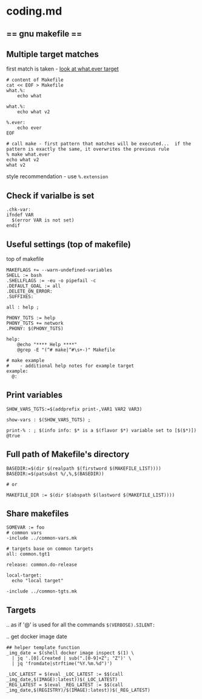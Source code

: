 # coding.md

## == gnu makefile ==

## Multiple target matches
first match is taken - [look at what.ever target](https://clarkgrubb.com/makefile-style-guide#rule-target-decl)
```
# content of Makefile
cat << EOF > Makefile
what.%:
	echo what

what.%:
	echo what v2

%.ever:
	echo ever
EOF

# call make - first pattern that matches will be executed...  if the pattern is exactly the same, it overwrites the previous rule
% make what.ever
echo what v2
what v2
```

style recommendation - use `%.extension`

## Check if varialbe is set
```
.chk-var:
ifndef VAR
  $(error VAR is not set)
endif
```

## Useful settings (top of makefile)
top of makefile
```
MAKEFLAGS += --warn-undefined-variables
SHELL := bash
.SHELLFLAGS := -eu -o pipefail -c
.DEFAULT_GOAL := all
.DELETE_ON_ERROR:
.SUFFIXES:

all : help ;

PHONY_TGTS := help
PHONY_TGTS += network
.PHONY: $(PHONY_TGTS)

help:
	@echo "**** Help ****"
	@grep -E "(^# make|^#\s+-)" Makefile

# make example
#    - additional help notes for example target
example:
  @:
```

## Print variables
```
SHOW_VARS_TGTS:=$(addprefix print-,VAR1 VAR2 VAR3)

show-vars : $(SHOW_VARS_TGTS) ;

print-% : ; $(info info: $* is a $(flavor $*) variable set to [$($*)]) @true
```

## Full path of Makefile's directory
```
BASEDIR:=$(dir $(realpath $(firstword $(MAKEFILE_LIST))))
BASEDIR:=$(patsubst %/,%,$(BASEDIR))

# or

MAKEFILE_DIR := $(dir $(abspath $(lastword $(MAKEFILE_LIST))))
```

## Share makefiles
```
SOMEVAR := foo
# common vars
-include ../common-vars.mk

# targets base on common targets
all: common.tgt1

release: common.do-release

local-target:
  echo "local target"

-include ../common-tgts.mk
```

## Targets

.. as if '@' is used for all the commands
`$(VERBOSE).SILENT:`

.. get docker image date
```
## helper template function
_img_date = $(shell docker image inspect $(1) \                                                  
  | jq '.[0].Created | sub(".[0-9]+Z"; "Z")' \
  | jq 'fromdate|strftime("%Y.%m.%d")')  

_LOC_LATEST = $(eval _LOC_LATEST := $$(call _img_date,$(IMAGE):latest))$(_LOC_LATEST)
_REG_LATEST = $(eval _REG_LATEST := $$(call _img_date,$(REGISTRY)/$(IMAGE):latest))$(_REG_LATEST)
```

